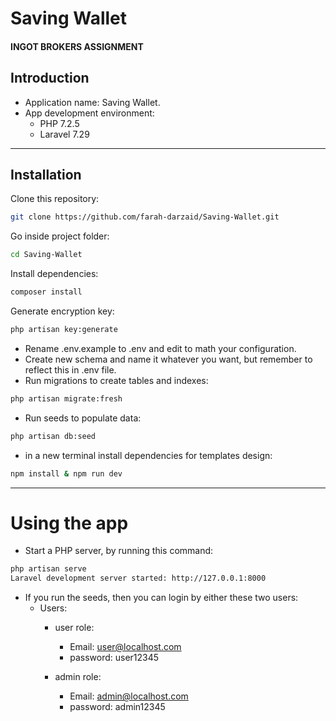 # Saving Wallet
#### INGOT BROKERS ASSIGNMENT

## Introduction

* Application name: Saving Wallet.
* App development environment:
    * PHP 7.2.5
    * Laravel 7.29
---
## Installation
Clone this repository:
```sh
git clone https://github.com/farah-darzaid/Saving-Wallet.git
```

Go inside project folder:
```sh
cd Saving-Wallet
```

Install dependencies:
```sh
composer install
```

Generate encryption key:
```sh
php artisan key:generate
```

* Rename .env.example to .env and edit to math your configuration.
* Create new schema and name it whatever you want, but remember to reflect this in .env file.
* Run migrations to create tables and indexes:
```sh
php artisan migrate:fresh
```
* Run seeds to populate data:
 ```sh
 php artisan db:seed
 ```
* in a new terminal install dependencies for templates design:
```sh
npm install & npm run dev
```
---

# Using the app
* Start a PHP server, by running this command:
```sh
php artisan serve
Laravel development server started: http://127.0.0.1:8000
 ```
 
 * If you run the seeds, then you can login by either these two users: 
    * Users:
        * user role:
            * Email: user@localhost.com
            * password: user12345 
            
        * admin role:
            * Email: admin@localhost.com
            * password: admin12345

